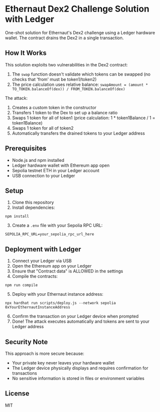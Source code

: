 # Ethernaut Dex2 Challenge Solution with Ledger

One-shot solution for Ethernaut's Dex2 challenge using a Ledger hardware wallet. The contract drains the Dex2 in a single transaction.

## How It Works

This solution exploits two vulnerabilities in the Dex2 contract:

1. The `swap` function doesn't validate which tokens can be swapped (no checks that 'from' must be token1/token2)
2. The price calculation uses relative balance: `swapAmount = (amount * TO_TOKEN.balanceOf(dex)) / FROM_TOKEN.balanceOf(dex)`

The attack:
1. Creates a custom token in the constructor
2. Transfers 1 token to the Dex to set up a balance ratio
3. Swaps 1 token for all of token1 (price calculation: 1 * token1Balance / 1 = token1Balance)
4. Swaps 1 token for all of token2
5. Automatically transfers the drained tokens to your Ledger address

## Prerequisites

- Node.js and npm installed
- Ledger hardware wallet with Ethereum app open
- Sepolia testnet ETH in your Ledger account
- USB connection to your Ledger

## Setup

1. Clone this repository
2. Install dependencies:
```
npm install
```
3. Create a `.env` file with your Sepolia RPC URL:
```
SEPOLIA_RPC_URL=your_sepolia_rpc_url_here
```

## Deployment with Ledger

1. Connect your Ledger via USB
2. Open the Ethereum app on your Ledger
3. Ensure that "Contract data" is ALLOWED in the settings
4. Compile the contracts:
```
npm run compile
```
5. Deploy with your Ethernaut instance address:
```
npx hardhat run scripts/deploy.js --network sepolia 0xYourEthernautInstanceAddress
```
6. Confirm the transaction on your Ledger device when prompted
7. Done! The attack executes automatically and tokens are sent to your Ledger address

## Security Note

This approach is more secure because:
- Your private key never leaves your hardware wallet
- The Ledger device physically displays and requires confirmation for transactions
- No sensitive information is stored in files or environment variables

## License

MIT
